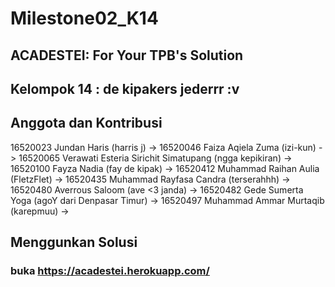 # Milestone02_K14

## ACADESTEI: For Your TPB's Solution
## Kelompok 14 : de kipakers jederrr :v
## Anggota dan Kontribusi
16520023 Jundan Haris (harris j) -> 
16520046 Faiza Aqiela Zuma (izi-kun) ->
16520065 Verawati Esteria Sirichit Simatupang (ngga kepikiran) ->
16520100 Fayza Nadia (fay de kipak) ->
16520412 Muhammad Raihan Aulia (FletzFlet) ->
16520435 Muhammad Rayfasa Candra (terserahhh) ->
16520480 Averrous Saloom (ave <3 janda) ->
16520482 Gede Sumerta Yoga (agoY dari Denpasar Timur) ->
16520497 Muhammad Ammar Murtaqib (karepmuu) ->
## Menggunkan Solusi
### buka https://acadestei.herokuapp.com/
### 
